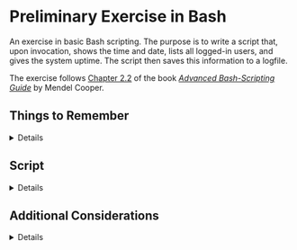 # Preliminary Exercise in Bash
An exercise in basic Bash scripting. The purpose is to write a script that, upon invocation, shows the time and date, lists all logged-in users, and gives the system uptime. The script then saves this information to a logfile. 

The exercise follows [Chapter 2.2](https://linux.die.net/abs-guide/prelimexer.html) of the book [*Advanced Bash-Scripting Guide*](https://linux.die.net/abs-guide/index.html) by Mendel Cooper.

## Things to Remember
<details>

**chmod 555 scriptname** gives everyone read/execute permission. Read/execute permission is required to successfully run scripts.

**./scriptname.** or **bash scriptname** runs the script. It is necessary to indicate the current directory (./) in the first command, as it is not included in a user's $PATH by default.

**sudo mv scriptname /usr/local/bin/scriptname** to move the script to the /usr/local/bin/ location and make it available systemwide. It can then be invoked with **bash scriptname** from any location.

[Book Reference](https://linux.die.net/abs-guide/invoking.html)
</details>

## Script
<details>
  
```
#!bin/bash
LOGFILE=~/script.log
echo 'Current date is' $(date) | tee $LOGFILE
echo 'Currently logged in users are:' | tee -a $LOGFILE
who | tee -a $LOGFILE
echo 'The system uptime is:' $(uptime) | tee -a $LOGFILE
```

![image](https://github.com/user-attachments/assets/1946f132-5ab8-453b-bd6d-fa2601d44ef9)

</details>

## Additional Considerations
<details>

**tee** is a special command to simultaneously display the output on screen and write it to a file. 

**tee -a** makes the command append the text instead of overwriting it.

However, using the stdout is also possible to write data into the log without displaying it on screen. In this case, a pipe is not needed.

echo 'Current date is' $(date) 1>$LOGFILE

</details>
